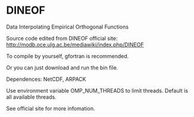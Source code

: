 # DINEOF
Data Interpolating Empirical Orthogonal Functions

Source code edited from DINEOF official site: http://modb.oce.ulg.ac.be/mediawiki/index.php/DINEOF

To compile by yourself, gfortran is recommended.

Or you can just download and run the bin file.

Dependences: NetCDF, ARPACK

Use environment variable OMP_NUM_THREADS to limit threads. Default is all available threads.

See official site for more infomation.
